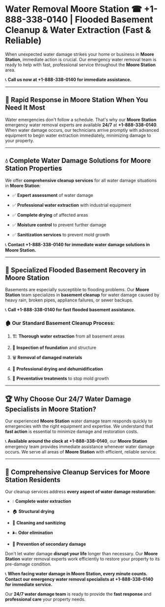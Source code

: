# Water Removal Moore Station ☎ +1-888-338-0140 | Flooded Basement Cleanup & Water Extraction (Fast & Reliable)

When unexpected water damage strikes your home or business in **Moore Station**, immediate action is crucial. Our emergency water removal team is ready to help with fast, professional service throughout the **Moore Station** area. 

📞 **Call us now at +1-888-338-0140 for immediate assistance.**
---
## 🚀 Rapid Response in Moore Station When You Need It Most
Water emergencies don't follow a schedule. That's why our **Moore Station** emergency water removal experts are available **24/7** at **+1-888-338-0140**. When water damage occurs, our technicians arrive promptly with advanced equipment to begin water extraction immediately, minimizing damage to your property.
---
## 💧 Complete Water Damage Solutions for Moore Station Properties
We offer **comprehensive cleanup services** for all water damage situations in **Moore Station**:
- ✅ **Expert assessment** of water damage  
- ✅ **Professional water extraction** with industrial equipment  
- ✅ **Complete drying** of affected areas  
- ✅ **Moisture control** to prevent further damage  
- ✅ **Sanitization services** to prevent mold growth  
📞 **Contact +1-888-338-0140 for immediate water damage solutions in Moore Station.**
---
## 🌊 Specialized Flooded Basement Recovery in Moore Station
Basements are especially susceptible to flooding problems. Our **Moore Station** team specializes in **basement cleanup** for water damage caused by heavy rain, broken pipes, appliance failures, or sewer backups. 
📞 **Call +1-888-338-0140 for fast flooded basement assistance.**
### 🏚️ Our Standard Basement Cleanup Process:
1. 🏗️ **Thorough water extraction** from all basement areas  
2. 🔎 **Inspection of foundation** and structure  
3. 🗑️ **Removal of damaged materials**  
4. 💨 **Professional drying and dehumidification**  
5. 🚫 **Preventative treatments** to stop mold growth  
---
## 🏆 Why Choose Our 24/7 Water Damage Specialists in Moore Station?
Our experienced **Moore Station** water damage team responds quickly to emergencies with the right equipment and expertise. We understand that **fast action** is essential to minimize damage and restoration costs.
📞 **Available around the clock at +1-888-338-0140**, our **Moore Station** emergency team provides immediate assistance whenever water damage occurs. We serve all areas of **Moore Station** with efficient, reliable service.
---
## 🧹 Comprehensive Cleanup Services for Moore Station Residents
Our cleanup services address **every aspect of water damage restoration**:
- 💧 **Complete water extraction**  
- 🏠 **Structural drying**  
- 🧼 **Cleaning and sanitizing**  
- 🌬️ **Odor elimination**  
- 🚫 **Prevention of secondary damage**  
Don't let water damage **disrupt your life** longer than necessary. Our **Moore Station** water removal experts work efficiently to restore your property to its pre-damage condition.
📞 **When facing water damage in Moore Station, every minute counts. Contact our emergency water removal specialists at +1-888-338-0140 for immediate service.**
Our **24/7 water damage team** is ready to provide the **fast response** and **professional care** your property needs.
